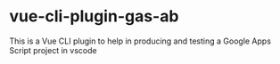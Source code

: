 # vue-cli-plugin-gas-ab
This is a Vue CLI plugin  to help in producing and testing a Google Apps Script project in vscode
